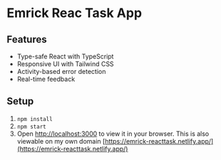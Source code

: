 # Emrick Reac Task App

## Features
- Type-safe React with TypeScript
- Responsive UI with Tailwind CSS
- Activity-based error detection
- Real-time feedback

## Setup
1. `npm install`
1. `npm start`
3. Open [http://localhost:3000](http://localhost:3000) to view it in your browser.
This is also viewable on my own domain [https://emrick-reacttask.netlify.app/](https://emrick-reacttask.netlify.app/)